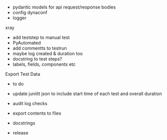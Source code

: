 #

- pydantic models for api request/response bodies
- config dynaconf
- logger

xray
- add teststep to manual test
- PyAutomated
- add commentts to testrun
- maybe log created & duration too
- docstring to test steps?
- labels, fields, components etc


Export Test Data
- to do

- update juniitt json to include start time of each test and overall duration



- audit log checks
- export contents to files
- docstrings
- release

